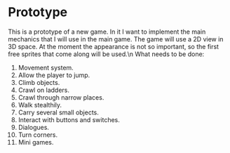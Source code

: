 # Prototype
 This is a prototype of a new game. In it I want to implement the main mechanics that I will use in the main game. The game will use a 2D view in 3D space. 
At the moment the appearance is not so important, so the first free sprites that come along will be used.\n
What needs to be done:
1) Movement system.
2) Allow the player to jump.
3) Climb objects.
4) Crawl on ladders.
5) Crawl through narrow places.
6) Walk stealthily.
7) Carry several small objects.
8) Interact with buttons and switches.
9) Dialogues.
10) Turn corners.
11) Mini games.
